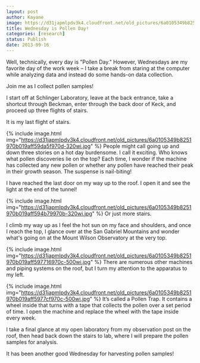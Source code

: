 ```yaml
---
layout: post
author: Kayane
image: https://d31japmlpdv3k4.cloudfront.net/old_pictures/6a0105349b8251970b019aff5973fc970c-800wi.jpg
title: Wednesday is Pollen Day! 
categories: [research]
status: Publish
date: 2013-09-16
---
```



Well,
technically, every day is "Pollen Day." However, Wednesdays are my favorite day
of the work week – I take a break from staring at the computer while analyzing data and instead do some hands-on data collection.

Join
me as I collect pollen samples!

I
start off at Schlinger Laboratory, leave at the back entrance, take a
shortcut through Beckman, enter
through the back door of Keck, and proceed up three flights of stairs.

It is my last flight of stairs.


{% include image.html img="https://d31japmlpdv3k4.cloudfront.net/old_pictures/6a0105349b8251970b019aff59da5f970d-320wi.jpg" %}
People
might call going up and down three stories on a hot day burdensome. I call it
exciting. Who knows what pollen discoveries lie on the top? Each time, I
wonder if the machine has collected any new pollen or whether any pollen have
reached their peak in their growth season. The suspense is nail-biting!

I
have reached the last door on my way up to the roof. I open it and see the
light at the end of the tunnel!

{% include image.html img="https://d31japmlpdv3k4.cloudfront.net/old_pictures/6a0105349b8251970b019aff594b79970b-320wi.jpg" %}
Or
just more stairs.

I
climb my way up as I feel the hot sun on my face and shoulders, and once I reach the top, I glance over at the San Gabriel Mountains and wonder what's going on at the Mount Wilson Observatory at the very top.


{% include image.html img="https://d31japmlpdv3k4.cloudfront.net/old_pictures/6a0105349b8251970b019aff597716970c-500wi.jpg" %}
There are numerous other machines and piping systems on the roof, but I turn my attention
to the apparatus to my left.


{% include image.html img="https://d31japmlpdv3k4.cloudfront.net/old_pictures/6a0105349b8251970b019aff5977cf970c-500wi.jpg" %}
It’s
called a Pollen Trap. It contains a wheel inside that turns with a tape that collects
the pollen over a set period of time. I open the machine and replace the wheel with the tape inside every week.

I
take a final glance at my open laboratory from my observation post on the roof, then
head back down the stairs to lab, where I will prepare the pollen samples for
analysis.

It
has been another good Wednesday for harvesting pollen samples!

